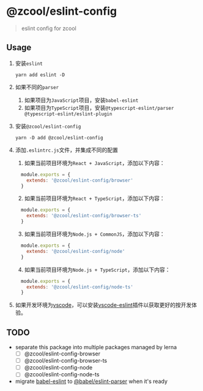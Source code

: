 # @zcool/eslint-config
> eslint config for zcool

## Usage
1. 安装`eslint`
   ```shell
   yarn add eslint -D
   ```

2. 如果不同的`parser`
   1. 如果项目为`JavaScript`项目，安装`babel-eslint`
   2. 如果项目为`TypeScript`项目，安装`@typescript-eslint/parser @typescript-eslint/eslint-plugin`

3. 安装`@zcool/eslint-config`
   ```shell
   yarn -D add @zcool/eslint-config
   ```

4. 添加`.eslintrc.js`文件，并集成不同的配置

   1. 如果当前项目环境为`React + JavaScript`，添加以下内容：
   ```js
     module.exports = {
       extends: '@zcool/eslint-config/browser'
     }
   ```

   2. 如果当前项目环境为`React + TypeScript`，添加以下内容：
   ```js
     module.exports = {
       extends: '@zcool/eslint-config/browser-ts'
     }
   ```

   3. 如果当前项目环境为`Node.js + CommonJS`，添加以下内容：
   ```js
     module.exports = {
       extends: '@zcool/eslint-config/node'
     }
   ```

   4. 如果当前项目环境为`Node.js + TypeScript`，添加以下内容：
   ```js
     module.exports = {
       extends: '@zcool/eslint-config/node-ts'
     }
   ```

5. 如果开发环境为[vscode](https://github.com/Microsoft/vscode)，可以安装[vscode-eslint](https://github.com/Microsoft/vscode-eslint)插件以获取更好的按开发体验。

## TODO
- separate this package into multiple packages managed by lerna
  - [ ] @zcool/eslint-config-browser
  - [ ] @zcool/eslint-config-browser-ts
  - [ ] @zcool/eslint-config-node
  - [ ] @zcool/eslint-config-node-ts
- migrate [babel-eslint](https://github.com/babel/babel-eslint) to [@babel/eslint-parser](https://github.com/babel/babel/tree/master/eslint/babel-eslint-parser) when it's ready
